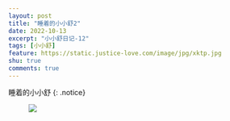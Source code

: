 ```yaml
---
layout: post
title: "睡着的小小舒2"
date: 2022-10-13
excerpt: "小小舒日记-12"
tags: [小小舒]
feature: https://static.justice-love.com/image/jpg/xktp.jpg
shu: true
comments: true
---
```

睡着的小小舒
{: .notice}
<figure>
    <img src="{{ site.staticUrl }}/xiaoxiaoshu/image/shuijiaodemeimei2.jpeg" />
</figure>